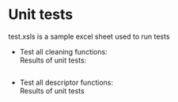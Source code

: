 # Unit tests 
test.xsls is a sample excel sheet used to run tests

- Test all cleaning functions:  
Results of unit tests:
```
```
- Test all descriptor functions:  
Results of unit tests
```
```
